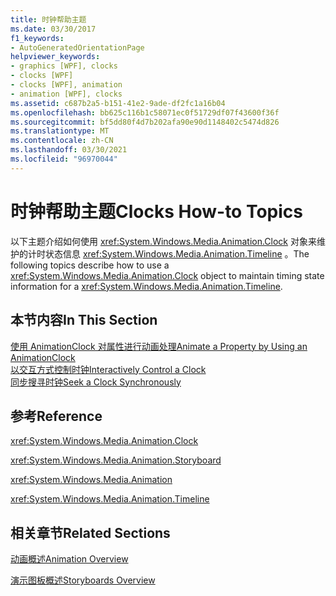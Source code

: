 ```yaml
---
title: 时钟帮助主题
ms.date: 03/30/2017
f1_keywords:
- AutoGeneratedOrientationPage
helpviewer_keywords:
- graphics [WPF], clocks
- clocks [WPF]
- clocks [WPF], animation
- animation [WPF], clocks
ms.assetid: c687b2a5-b151-41e2-9ade-df2fc1a16b04
ms.openlocfilehash: bb625c116b1c58071ec0f51729df07f43600f36f
ms.sourcegitcommit: bf5dd80f4d7b202afa90e90d1148402c5474d826
ms.translationtype: MT
ms.contentlocale: zh-CN
ms.lasthandoff: 03/30/2021
ms.locfileid: "96970044"
---
```

# <a name="clocks-how-to-topics"></a><span data-ttu-id="2c775-102">时钟帮助主题</span><span class="sxs-lookup"><span data-stu-id="2c775-102">Clocks How-to Topics</span></span>
<span data-ttu-id="2c775-103">以下主题介绍如何使用 <xref:System.Windows.Media.Animation.Clock> 对象来维护的计时状态信息 <xref:System.Windows.Media.Animation.Timeline> 。</span><span class="sxs-lookup"><span data-stu-id="2c775-103">The following topics describe how to use a <xref:System.Windows.Media.Animation.Clock> object to maintain timing state information for a <xref:System.Windows.Media.Animation.Timeline>.</span></span>  
  
## <a name="in-this-section"></a><span data-ttu-id="2c775-104">本节内容</span><span class="sxs-lookup"><span data-stu-id="2c775-104">In This Section</span></span>  
 [<span data-ttu-id="2c775-105">使用 AnimationClock 对属性进行动画处理</span><span class="sxs-lookup"><span data-stu-id="2c775-105">Animate a Property by Using an AnimationClock</span></span>](how-to-animate-a-property-by-using-an-animationclock.md)  
 [<span data-ttu-id="2c775-106">以交互方式控制时钟</span><span class="sxs-lookup"><span data-stu-id="2c775-106">Interactively Control a Clock</span></span>](how-to-interactively-control-a-clock.md)  
 [<span data-ttu-id="2c775-107">同步搜寻时钟</span><span class="sxs-lookup"><span data-stu-id="2c775-107">Seek a Clock Synchronously</span></span>](how-to-seek-a-clock-synchronously.md)  
  
## <a name="reference"></a><span data-ttu-id="2c775-108">参考</span><span class="sxs-lookup"><span data-stu-id="2c775-108">Reference</span></span>  
 <xref:System.Windows.Media.Animation.Clock>  
  
 <xref:System.Windows.Media.Animation.Storyboard>  
  
 <xref:System.Windows.Media.Animation>  
  
 <xref:System.Windows.Media.Animation.Timeline>  
  
## <a name="related-sections"></a><span data-ttu-id="2c775-109">相关章节</span><span class="sxs-lookup"><span data-stu-id="2c775-109">Related Sections</span></span>  
 [<span data-ttu-id="2c775-110">动画概述</span><span class="sxs-lookup"><span data-stu-id="2c775-110">Animation Overview</span></span>](animation-overview.md)  
  
 [<span data-ttu-id="2c775-111">演示图板概述</span><span class="sxs-lookup"><span data-stu-id="2c775-111">Storyboards Overview</span></span>](storyboards-overview.md)
